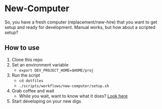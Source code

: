 # New-Computer 

So, you have a fresh computer (replacement/new-hire) that you want to get setup and ready for development. Manual works, but how about a scripted setup? 

## How to use

1. Clone this repo 
2. Set an environment variable 
    - `export DEV_PROJECT_HOME=$HOME/proj`
3. Run the script 
    - `cd dotfiles`
    - `./scripts/workflows/new-computer/setup.sh`
4. Grab coffee and wait 
    - While you wait, want to know what it does? [Look here](https://github.cdinteractive.com/cj-taylor/dotfiles/blob/master/scripts/workflows/new-computer/setup.sh)
5. Start developing on your new digs 

